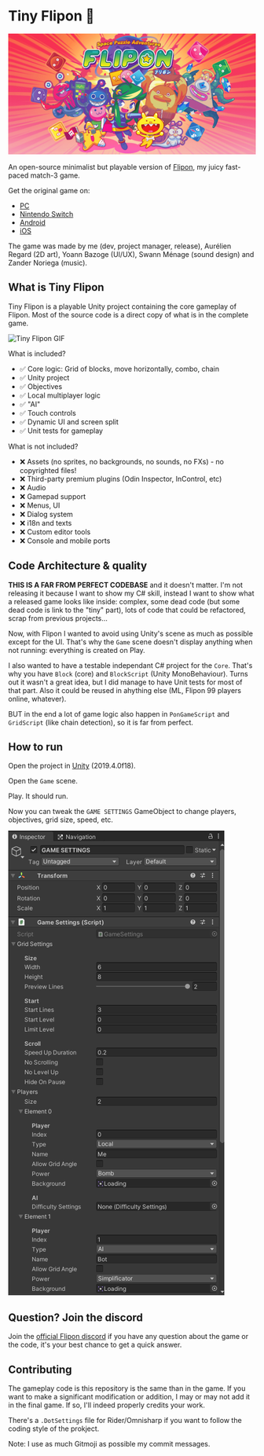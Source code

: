 # Tiny Flipon 🚀

![Banner](banner.png)

An open-source minimalist but playable version of [Flipon](https://www.flipon.net), my juicy fast-paced match-3 game.

Get the original game on:

- [PC](https://store.steampowered.com/app/1285020/Flipon/)
- [Nintendo Switch](https://www.nintendo.com/games/detail/flipon-switch/)
- [Android](https://play.google.com/store/apps/details?id=com.pid.flipon) 
- [iOS](https://apps.apple.com/us/app/flipon/id1535461342)

The game was made by me (dev, project manager, release), Aurélien Regard (2D art), Yoann Bazoge (UI/UX), Swann Ménage (sound design) and Zander Noriega (music).

## What is Tiny Flipon

Tiny Flipon is a playable Unity project containing the core gameplay of Flipon. Most of the source code is a direct copy of what is in the complete game.

![Tiny Flipon GIF](tiny-flipon.gif)

What is included?

- ✅ Core logic: Grid of blocks, move horizontally, combo, chain
- ✅ Unity project
- ✅ Objectives 
- ✅ Local multiplayer logic
- ✅ "AI" 
- ✅ Touch controls
- ✅ Dynamic UI and screen split
- ✅ Unit tests for gameplay

What is not included?

- ❌ Assets (no sprites, no backgrounds, no sounds, no FXs) - no copyrighted files!
- ❌ Third-party premium plugins (Odin Inspector, InControl, etc)
- ❌ Audio
- ❌ Gamepad support 
- ❌ Menus, UI
- ❌ Dialog system
- ❌ i18n and texts
- ❌ Custom editor tools
- ❌ Console and mobile ports

## Code Architecture & quality 

**THIS IS A FAR FROM PERFECT CODEBASE** and it doesn't matter. I'm not releasing it because I want to show my C# skill, instead I want to show what a released game looks like inside: complex, some dead code (but some dead code is link to the "tiny" part), lots of code that could be refactored, scrap from previous projects... 

Now, with Flipon I wanted to avoid using Unity's scene as much as possible except for the UI. That's why the `Game` scene doesn't display anything when not running: everything is created on Play.

I also wanted to have a testable independant C# project for the `Core`. That's why you have `Block` (core) and `BlockScript` (Unity MonoBehaviour).
Turns out it wasn't a great idea, but I did manage to have Unit tests for most of that part. Also it could be reused in ahything else (ML, Flipon 99 players online, whatever).

BUT in the end a lot of game logic also happen in `PonGameScript` and `GridScript` (like chain detection), so it is far from perfect.

## How to run

Open the project in [Unity](unity3d.com/) (2019.4.0f18).

Open the `Game` scene.

Play. It should run.

Now you can tweak the `GAME SETTINGS` GameObject to change players, objectives, grid size, speed, etc.

![Game Settinngs GameObject](settings.png)

## Question? Join the discord

Join the [official Flipon discord](https://discord.gg/7jFZ2fC) if you have any question about the game or the code, it's your best chance to get a quick answer. 

## Contributing

The gameplay code is this repository is the same than in the game.
If you want to make a significant modification or addition, I may or may not add it in the final game. If so, I'll indeed properly credits your work.

There's a `.DotSettings` file for Rider/Omnisharp if you want to follow the coding style of the prokject.

Note: I use as much Gitmoji as possible my commit messages.



